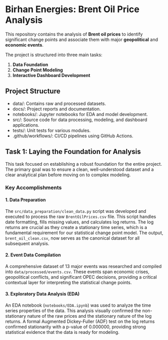 # Birhan Energies: Brent Oil Price Analysis

This repository contains the analysis of **Brent oil prices** to identify significant change points and associate them with major **geopolitical** and **economic events**.

The project is structured into three main tasks:

1. **Data Foundation**  
2. **Change Point Modeling**  
3. **Interactive Dashboard Development**
## Project Structure

- data/: Contains raw and processed datasets.
- docs/: Project reports and documentation.
- notebooks/: Jupyter notebooks for EDA and model development.
- src/: Source code for data processing, modeling, and dashboard applications.
- tests/: Unit tests for various modules.
- .github/workflows/: CI/CD pipelines using GitHub Actions.
## Task 1: Laying the Foundation for Analysis

This task focused on establishing a robust foundation for the entire project. The primary goal was to ensure a clean, well-understood dataset and a clear analytical plan before moving on to complex modeling.
### Key Accomplishments

#### 1. Data Preparation  
The `src/data_preparation/clean_data.py` script was developed and executed to process the raw `BrentOilPrices.csv` file. This script handles date formatting, fills missing values, and calculates log returns. The log returns are crucial as they create a stationary time series, which is a fundamental requirement for our statistical change point model. The output, `brent_oil_clean.csv`, now serves as the canonical dataset for all subsequent analysis.

#### 2. Event Data Compilation  
A comprehensive dataset of 13 major events was researched and compiled into `data/processed/events.csv`. These events span economic crises, geopolitical conflicts, and significant OPEC decisions, providing a critical contextual layer for interpreting the statistical change points.
#### 3. Exploratory Data Analysis (EDA)  
An EDA notebook (`notebooks/EDA.ipynb`) was used to analyze the time series properties of the data. This analysis visually confirmed the non-stationary nature of the raw prices and the stationary nature of the log returns. A formal Augmented Dickey-Fuller (ADF) test on the log returns confirmed stationarity with a p-value of 0.000000, providing strong statistical evidence that the data is ready for modeling.

